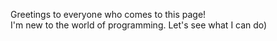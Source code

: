 Greetings to everyone who comes to this page! <br>
I'm new to the world of programming. Let's see what I can do)
